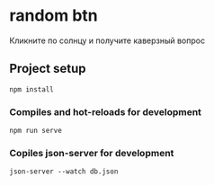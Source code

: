 # random btn
Кликните по солнцу и получите  каверзный вопрос

## Project setup
```
npm install
```

### Compiles and hot-reloads for development
```
npm run serve
```
### Copiles json-server for development
```
json-server --watch db.json 
```
